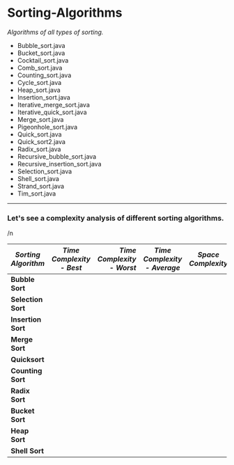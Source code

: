 # Sorting-Algorithms

*Algorithms of all types of sorting.*

* Bubble_sort.java
* Bucket_sort.java
* Cocktail_sort.java
* Comb_sort.java
* Counting_sort.java
* Cycle_sort.java
* Heap_sort.java
* Insertion_sort.java
* Iterative_merge_sort.java
* Iterative_quick_sort.java
* Merge_sort.java
* Pigeonhole_sort.java
* Quick_sort.java
* Quick_sort2.java
* Radix_sort.java
* Recursive_bubble_sort.java
* Recursive_insertion_sort.java
* Selection_sort.java
* Shell_sort.java
* Strand_sort.java
* Tim_sort.java

---

### Let's see a complexity analysis of different sorting algorithms.
/n

| *Sorting Algorithm* |*Time Complexity - Best* |*Time Complexity - Worst* |*Time Complexity - Average* |*Space Complexity* |
| -------------       |:-------------:        | -----:                 | -------------            |:-------------:  |
| **Bubble Sort**     |        |                 |       | | |
| **Selection Sort**  |        |                 |       | | |
| **Insertion Sort**  |        |                 |       | | |
| **Merge Sort**      |        |                 |       | | |
| **Quicksort**       |        |                 |       | | |
| **Counting Sort**   |        |                 |       | | |
| **Radix Sort**      |        |                 |       | | |
| **Bucket Sort**     |        |                 |       | | |
| **Heap Sort**       |        |                 |       | | |
| **Shell Sort**      |        |                 |       | | |

